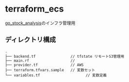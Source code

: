 # terraform_ecs
[go_stock_analysis](https://github.com/takehiro-1029/go_stock_analysis)のインフラ管理用


## ディレクトリ構成

```text
.
├── backend.tf                // tfstate リモートS3管理用
├── main.rf                   // 
├── provider.tf               // AWS
├── terraform.tfvars.sample   // 変数セット
└── variables.tf      　　　　　     　// 変数定義
```
